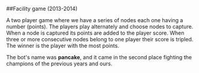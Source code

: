 ##Facility game (2013-2014)

A two player game where we have a series of nodes each one having a number (points). The players play alternately and choose nodes to capture. When a node is captured its points are added to the player score. When three or more consecutive nodes belong to one player their score is tripled. The winner is the player with the most points.

The bot's name was **pancake**, and it came in the second place fighting the champions of the previous years and ours.
